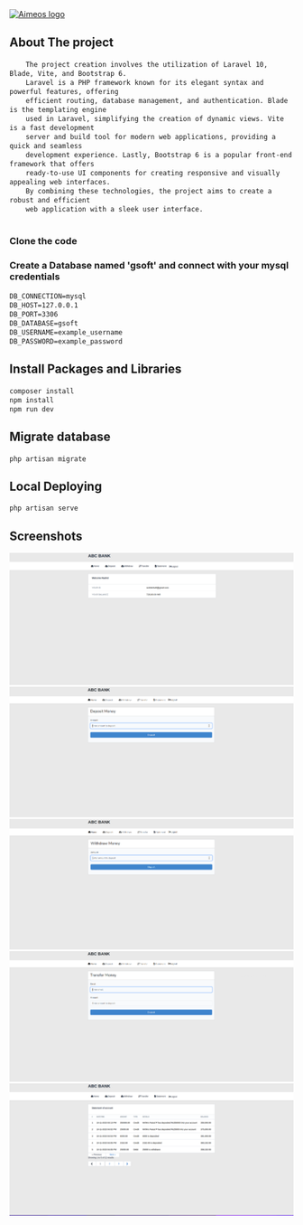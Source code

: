 <a href="#">
    <img src="https://www.gsoftcomm.net/assets/webp/svg/logo.svg" alt="Aimeos logo" title="Aimeos"/>
</a>

## About The project
```
    The project creation involves the utilization of Laravel 10, Blade, Vite, and Bootstrap 6. 
    Laravel is a PHP framework known for its elegant syntax and powerful features, offering 
    efficient routing, database management, and authentication. Blade is the templating engine 
    used in Laravel, simplifying the creation of dynamic views. Vite is a fast development 
    server and build tool for modern web applications, providing a quick and seamless 
    development experience. Lastly, Bootstrap 6 is a popular front-end framework that offers 
    ready-to-use UI components for creating responsive and visually appealing web interfaces. 
    By combining these technologies, the project aims to create a robust and efficient 
    web application with a sleek user interface.
    
```

### Clone the code

### Create a Database named 'gsoft' and connect with your mysql credentials

```
DB_CONNECTION=mysql
DB_HOST=127.0.0.1
DB_PORT=3306
DB_DATABASE=gsoft
DB_USERNAME=example_username
DB_PASSWORD=example_password
```

## Install Packages and Libraries

```
composer install
npm install
npm run dev
```

## Migrate database
```
php artisan migrate 
```

## Local Deploying
```
php artisan serve
```

## Screenshots

<img src="public/images/screenshots/001.png" />
<img src="public/images/screenshots/002.png" />
<img src="public/images/screenshots/003.png" />
<img src="public/images/screenshots/004.png" />
<img src="public/images/screenshots/005.png" />